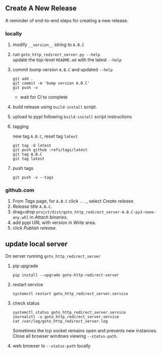## Create A New Release

A reminder of end-to-end steps for creating a new release.

### locally

1. modify `__version__` string to `A.B.C`

2. run `goto_http_redirect_server.py --help`<br />
   update the top-level `README.md` with the latest `--help`

3. commit bump version `A.B.C` and updated `--help`

       git add .
       git commit -m 'bump version A.B.C'
       git push -v

   - wait for CI to complete

4. build release using `build-install` script.

5. upload to pypi following `build-install` script instructions

6. tagging

   new tag `A.B.C`, reset tag `latest`

       git tag -d latest
       git push github :refs/tags/latest
       git tag A.B.C
       git tag latest

7. push tags

       git push -v --tags 

### github.com

1. From _Tags_ page, for `A.B.C` click `...`, select _Create release_.
2. _Release title_ `A.B.C`.
3. drag+drop `projct/dist/goto_http_redirect_server-A.B.C-py3-none-any.whl` in
   _Attach binaries_.
4. add pypi URL with version in _Write_ area.
4. click _Publish release_.

## update local server

On server running `goto_http_redirect_server`

1. pip upgrade
   ```
   pip install --upgrade goto-http-redirect-server
   ```

2. restart service
   ```
   systemctl restart goto_http_redirect_server.service
   ```

3. check status
   ```
   systemctl status goto_http_redirect_server.service
   journalctl -u goto_http_redirect_server.service
   cat /var/log/goto_http_redirect_server.log
   ```
   Sometimes the tcp socket remains open and prevents new instances. Close all
   browser windows viewing `--status-path`.

4. web browser to `--status-path` locally
